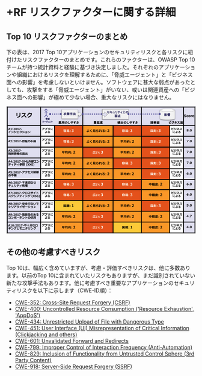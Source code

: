 # +RF リスクファクターに関する詳細

## Top 10 リスクファクターのまとめ

下の表は、2017 Top 10アプリケーションのセキュリティリスクと各リスクに紐付けたリスクファクターのまとめです。これらのファクターは、OWASP Top 10チームが持つ統計資料と経験に基づき決定しました。それぞれのアプリケーションや組織におけるリスクを理解するために、「脅威エージェント」と「ビジネス面への影響」を考慮しないといけません。ソフトウェアに甚大な弱点があったとしても、攻撃をする「脅威エージェント」がいない、或いは関連資産への「ビジネス面への影響」が極めて少ない場合、重大なリスクにはなりません。

![Risk Factor Table](images/0xc1-risk-factor-table.png)

## その他の考慮すべきリスク

Top 10は、幅広く含めていますが、考慮・評価すべきリスクは、他に多数あります。以前のTop 10に含まれていたリスクもありますが、まだ識別されていない新たな攻撃手法もあります。他に考慮すべき重要なアプリケーションのセキュリティリスクを以下に示します（CWE-ID順）：

- [CWE-352: Cross-Site Request Forgery (CSRF)](https://cwe.mitre.org/data/definitions/352.html)
- [CWE-400: Uncontrolled Resource Consumption ('Resource Exhaustion', 'AppDoS')](https://cwe.mitre.org/data/definitions/400.html)
- [CWE-434: Unrestricted Upload of File with Dangerous Type](https://cwe.mitre.org/data/definitions/434.html)
- [CWE-451: User Interface (UI) Misrepresentation of Critical Information (Clickjacking and others)](https://cwe.mitre.org/data/definitions/451.html)
- [CWE-601: Unvalidated Forward and Redirects](https://cwe.mitre.org/data/definitions/601.html)
- [CWE-799: Improper Control of Interaction Frequency (Anti-Automation)](https://cwe.mitre.org/data/definitions/799.html)
- [CWE-829: Inclusion of Functionality from Untrusted Control Sphere (3rd Party Content)](https://cwe.mitre.org/data/definitions/829.html)
- [CWE-918: Server-Side Request Forgery (SSRF)](https://cwe.mitre.org/data/definitions/918.html)
